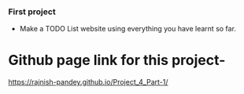 ### **First project**
- Make a TODO List website using everything you have learnt so far.

# Github page link for this project-

https://rajnish-pandey.github.io/Project_4_Part-1/

